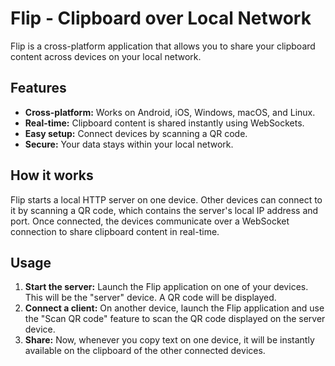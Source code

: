 # Flip - Clipboard over Local Network

Flip is a cross-platform application that allows you to share your clipboard content across devices on your local network.

## Features

*   **Cross-platform:** Works on Android, iOS, Windows, macOS, and Linux.
*   **Real-time:** Clipboard content is shared instantly using WebSockets.
*   **Easy setup:** Connect devices by scanning a QR code.
*   **Secure:** Your data stays within your local network.

## How it works

Flip starts a local HTTP server on one device. Other devices can connect to it by scanning a QR code, which contains the server's local IP address and port. Once connected, the devices communicate over a WebSocket connection to share clipboard content in real-time.

## Usage

1.  **Start the server:** Launch the Flip application on one of your devices. This will be the "server" device. A QR code will be displayed.
2.  **Connect a client:** On another device, launch the Flip application and use the "Scan QR code" feature to scan the QR code displayed on the server device.
3.  **Share:** Now, whenever you copy text on one device, it will be instantly available on the clipboard of the other connected devices.
